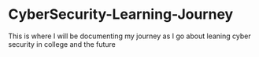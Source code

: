 # CyberSecurity-Learning-Journey
This is where I will be documenting my journey as I go about leaning cyber security in college and the future
